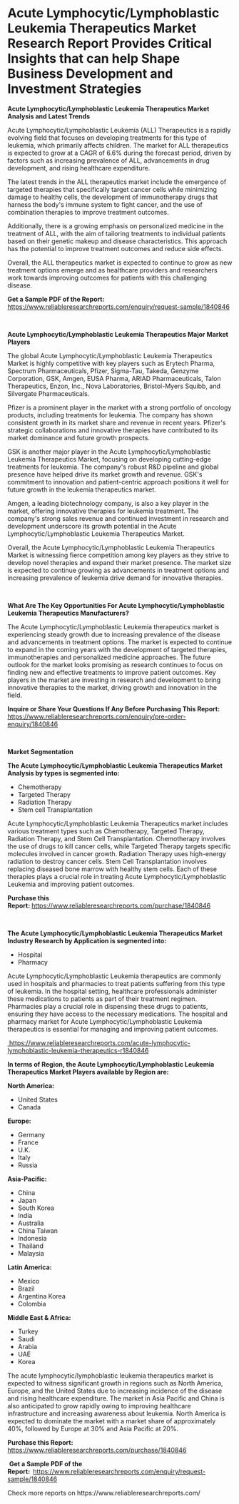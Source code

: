 <p><h1>Acute Lymphocytic/Lymphoblastic Leukemia Therapeutics Market Research Report Provides Critical Insights that can help Shape Business Development and Investment Strategies</h1></p><p><strong>Acute Lymphocytic/Lymphoblastic Leukemia Therapeutics Market Analysis and Latest Trends</strong></p>
<p><p>Acute Lymphocytic/Lymphoblastic Leukemia (ALL) Therapeutics is a rapidly evolving field that focuses on developing treatments for this type of leukemia, which primarily affects children. The market for ALL therapeutics is expected to grow at a CAGR of 6.6% during the forecast period, driven by factors such as increasing prevalence of ALL, advancements in drug development, and rising healthcare expenditure.</p><p>The latest trends in the ALL therapeutics market include the emergence of targeted therapies that specifically target cancer cells while minimizing damage to healthy cells, the development of immunotherapy drugs that harness the body's immune system to fight cancer, and the use of combination therapies to improve treatment outcomes.</p><p>Additionally, there is a growing emphasis on personalized medicine in the treatment of ALL, with the aim of tailoring treatments to individual patients based on their genetic makeup and disease characteristics. This approach has the potential to improve treatment outcomes and reduce side effects.</p><p>Overall, the ALL therapeutics market is expected to continue to grow as new treatment options emerge and as healthcare providers and researchers work towards improving outcomes for patients with this challenging disease.</p></p>
<p><strong>Get a Sample PDF of the Report:&nbsp;</strong> <a href="https://www.reliableresearchreports.com/enquiry/request-sample/1840846">https://www.reliableresearchreports.com/enquiry/request-sample/1840846</a></p>
<p>&nbsp;</p>
<p><strong>Acute Lymphocytic/Lymphoblastic Leukemia Therapeutics Major Market Players</strong></p>
<p><p>The global Acute Lymphocytic/Lymphoblastic Leukemia Therapeutics Market is highly competitive with key players such as Erytech Pharma, Spectrum Pharmaceuticals, Pfizer, Sigma-Tau, Takeda, Genzyme Corporation, GSK, Amgen, EUSA Pharma, ARIAD Pharmaceuticals, Talon Therapeutics, Enzon, Inc., Nova Laboratories, Bristol-Myers Squibb, and Silvergate Pharmaceuticals.</p><p>Pfizer is a prominent player in the market with a strong portfolio of oncology products, including treatments for leukemia. The company has shown consistent growth in its market share and revenue in recent years. Pfizer's strategic collaborations and innovative therapies have contributed to its market dominance and future growth prospects.</p><p>GSK is another major player in the Acute Lymphocytic/Lymphoblastic Leukemia Therapeutics Market, focusing on developing cutting-edge treatments for leukemia. The company's robust R&D pipeline and global presence have helped drive its market growth and revenue. GSK's commitment to innovation and patient-centric approach positions it well for future growth in the leukemia therapeutics market.</p><p>Amgen, a leading biotechnology company, is also a key player in the market, offering innovative therapies for leukemia treatment. The company's strong sales revenue and continued investment in research and development underscore its growth potential in the Acute Lymphocytic/Lymphoblastic Leukemia Therapeutics Market.</p><p>Overall, the Acute Lymphocytic/Lymphoblastic Leukemia Therapeutics Market is witnessing fierce competition among key players as they strive to develop novel therapies and expand their market presence. The market size is expected to continue growing as advancements in treatment options and increasing prevalence of leukemia drive demand for innovative therapies.</p></p>
<p>&nbsp;</p>
<p><strong>What Are The Key Opportunities For Acute Lymphocytic/Lymphoblastic Leukemia Therapeutics Manufacturers?</strong></p>
<p><p>The Acute Lymphocytic/Lymphoblastic Leukemia therapeutics market is experiencing steady growth due to increasing prevalence of the disease and advancements in treatment options. The market is expected to continue to expand in the coming years with the development of targeted therapies, immunotherapies and personalized medicine approaches. The future outlook for the market looks promising as research continues to focus on finding new and effective treatments to improve patient outcomes. Key players in the market are investing in research and development to bring innovative therapies to the market, driving growth and innovation in the field.</p></p>
<p><strong>Inquire or Share Your Questions If Any Before Purchasing This Report:</strong> <a href="https://www.reliableresearchreports.com/enquiry/pre-order-enquiry/1840846">https://www.reliableresearchreports.com/enquiry/pre-order-enquiry/1840846</a></p>
<p>&nbsp;</p>
<p><strong>Market Segmentation</strong></p>
<p><strong>The Acute Lymphocytic/Lymphoblastic Leukemia Therapeutics Market Analysis by types is segmented into:</strong></p>
<p><ul><li>Chemotherapy</li><li>Targeted Therapy</li><li>Radiation Therapy</li><li>Stem cell Transplantation</li></ul></p>
<p><p>Acute Lymphocytic/Lymphoblastic Leukemia Therapeutics market includes various treatment types such as Chemotherapy, Targeted Therapy, Radiation Therapy, and Stem Cell Transplantation. Chemotherapy involves the use of drugs to kill cancer cells, while Targeted Therapy targets specific molecules involved in cancer growth. Radiation Therapy uses high-energy radiation to destroy cancer cells. Stem Cell Transplantation involves replacing diseased bone marrow with healthy stem cells. Each of these therapies plays a crucial role in treating Acute Lymphocytic/Lymphoblastic Leukemia and improving patient outcomes.</p></p>
<p><strong>Purchase this Report:&nbsp;</strong><a href="https://www.reliableresearchreports.com/purchase/1840846">https://www.reliableresearchreports.com/purchase/1840846</a></p>
<p>&nbsp;</p>
<p><strong>The Acute Lymphocytic/Lymphoblastic Leukemia Therapeutics Market Industry Research by Application is segmented into:</strong></p>
<p><ul><li>Hospital</li><li>Pharmacy</li></ul></p>
<p><p>Acute Lymphocytic/Lymphoblastic Leukemia therapeutics are commonly used in hospitals and pharmacies to treat patients suffering from this type of leukemia. In the hospital setting, healthcare professionals administer these medications to patients as part of their treatment regimen. Pharmacies play a crucial role in dispensing these drugs to patients, ensuring they have access to the necessary medications. The hospital and pharmacy market for Acute Lymphocytic/Lymphoblastic Leukemia therapeutics is essential for managing and improving patient outcomes.</p></p>
<p><a href="https://www.reliableresearchreports.com/acute-lymphocytic-lymphoblastic-leukemia-therapeutics-r1840846">&nbsp;https://www.reliableresearchreports.com/acute-lymphocytic-lymphoblastic-leukemia-therapeutics-r1840846</a></p>
<p><strong>In terms of Region, the Acute Lymphocytic/Lymphoblastic Leukemia Therapeutics Market Players available by Region are:</strong></p>
<p>
    <p> <strong> North America: </strong>
        <ul>
            <li>United States</li>
            <li>Canada</li>
        </ul>
        </p> 
    <p> <strong> Europe: </strong>
        <ul>
            <li>Germany</li>
            <li>France</li>
            <li>U.K.</li>
            <li>Italy</li>
            <li>Russia</li>
        </ul>
        </p> 
    <p> <strong> Asia-Pacific: </strong>
        <ul>
            <li>China</li>
            <li>Japan</li>
            <li>South Korea</li>
            <li>India</li>
            <li>Australia</li>
            <li>China Taiwan</li>
            <li>Indonesia</li>
            <li>Thailand</li>
            <li>Malaysia</li>
        </ul>
        </p> 
    <p> <strong> Latin America: </strong>
        <ul>
            <li>Mexico</li>
            <li>Brazil</li>
            <li>Argentina Korea</li>
            <li>Colombia</li>
        </ul>
        </p> 
    <p> <strong> Middle East & Africa: </strong>
        <ul>
            <li>Turkey</li>
            <li>Saudi</li>
            <li>Arabia</li>
            <li>UAE</li>
            <li>Korea</li>
        </ul>
    </p>
    </p>
<p><p>The acute lymphocytic/lymphoblastic leukemia therapeutics market is expected to witness significant growth in regions such as North America, Europe, and the United States due to increasing incidence of the disease and rising healthcare expenditure. The market in Asia Pacific and China is also anticipated to grow rapidly owing to improving healthcare infrastructure and increasing awareness about leukemia. North America is expected to dominate the market with a market share of approximately 40%, followed by Europe at 30% and Asia Pacific at 20%.</p></p>
<p><strong>Purchase this Report: </strong><a href="https://www.reliableresearchreports.com/purchase/1840846">https://www.reliableresearchreports.com/purchase/1840846</a></p>
<p>&nbsp;<strong>Get a Sample PDF of the Report:&nbsp;&nbsp;</strong><a href="https://www.reliableresearchreports.com/enquiry/request-sample/1840846">https://www.reliableresearchreports.com/enquiry/request-sample/1840846</a></p>
<p><strong></strong></p>
<p>Check more reports on https://www.reliableresearchreports.com/</p>